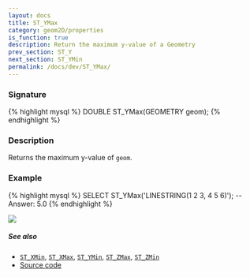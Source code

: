 ```yaml
---
layout: docs
title: ST_YMax
category: geom2D/properties
is_function: true
description: Return the maximum y-value of a Geometry
prev_section: ST_Y
next_section: ST_YMin
permalink: /docs/dev/ST_YMax/
---
```


### Signature

{% highlight mysql %}
DOUBLE ST_YMax(GEOMETRY geom);
{% endhighlight %}

### Description

Returns the maximum y-value of `geom`.

### Example

{% highlight mysql %}
SELECT ST_YMax('LINESTRING(1 2 3, 4 5 6)');
-- Answer:    5.0
{% endhighlight %}

<img class="displayed" src="../ST_YMax.png"/>

##### See also

* [`ST_XMin`](../ST_XMin), [`ST_XMax`](../ST_XMax), [`ST_YMin`](../ST_YMin), [`ST_ZMax`](../ST_ZMax), [`ST_ZMin`](../ST_ZMin)
* <a href="https://github.com/irstv/H2GIS/blob/master/h2spatial-ext/src/main/java/org/h2gis/h2spatialext/function/spatial/properties/ST_YMax.java" target="_blank">Source code</a>
